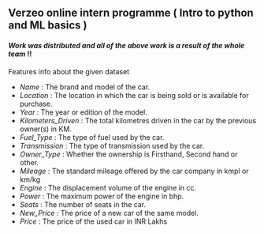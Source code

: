 ## Verzeo online intern programme ( Intro to python and ML basics ) 
#### _Work was distributed and all of the above work is a result of the whole team_ !!

Features info about the given dataset 

- _Name_ : The brand and model of the car.
- _Location_ : The location in which the car is being sold or is available for purchase.
- _Year_ : The year or edition of the model.
- _Kilometers_Driven_ : The total kilometres driven in the car by the previous owner(s) in KM.
- _Fuel_Type_ : The type of fuel used by the car.
- _Transmission_ : The type of transmission used by the car.
- _Owner_Type_ : Whether the ownership is Firsthand, Second hand or other.
- _Mileage_ : The standard mileage offered by the car company in kmpl or km/kg
- _Engine_ : The displacement volume of the engine in cc.
- _Power_ : The maximum power of the engine in bhp.
- _Seats_ : The number of seats in the car.
- _New_Price_ : The price of a new car of the same model.
- _Price_ : The price of the used car in INR Lakhs
